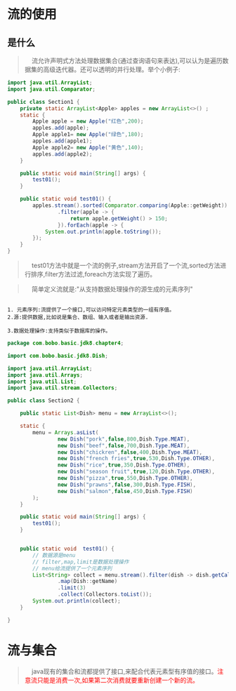 # 流的使用

## 是什么

>&nbsp;&nbsp;&nbsp;&nbsp;流允许声明式方法处理数据集合(通过查询语句来表达),可以认为是遍历数据集的高级迭代器。还可以透明的并行处理。举个小例子:
```java
import java.util.ArrayList;
import java.util.Comparator;

public class Section1 {
    private static ArrayList<Apple> apples = new ArrayList<>() ;
    static {
        Apple apple = new Apple("红色",200);
        apples.add(apple);
        Apple apple1= new Apple("绿色",180);
        apples.add(apple1);
        Apple apple2= new Apple("黄色",140);
        apples.add(apple2);
    }

    public static void main(String[] args) {
        test01();
    }

    public static void test01() {
        apples.stream().sorted(Comparator.comparing(Apple::getWeight))
                .filter(apple -> {
                    return apple.getWeight() > 150;
                }).forEach(apple -> {
            System.out.println(apple.toString());
        });
    }
}

```

>&nbsp;&nbsp;&nbsp;&nbsp;test01方法中就是一个流的例子,stream方法开启了一个流,sorted方法进行排序,filter方法过滤,foreach方法实现了遍历。

>&nbsp;&nbsp;&nbsp;&nbsp;简单定义流就是:"从支持数据处理操作的源生成的元素序列"

```text

1. 元素序列:流提供了一个接口,可以访问特定元素类型的一组有序值。
2.源:提供数据,比如说是集合、数组、输入或者是输出资源.

3.数据处理操作:支持类似于数据库的操作。
```


```java
package com.bobo.basic.jdk8.chapter4;

import com.bobo.basic.jdk8.Dish;

import java.util.ArrayList;
import java.util.Arrays;
import java.util.List;
import java.util.stream.Collectors;

public class Section2 {

    public static List<Dish> menu = new ArrayList<>();

    static {
        menu = Arrays.asList(
                new Dish("pork",false,800,Dish.Type.MEAT),
                new Dish("beef",false,700,Dish.Type.MEAT),
                new Dish("chickren",false,400,Dish.Type.MEAT),
                new Dish("french fries",true,530,Dish.Type.OTHER),
                new Dish("rice",true,350,Dish.Type.OTHER),
                new Dish("season fruit",true,120,Dish.Type.OTHER),
                new Dish("pizza",true,550,Dish.Type.OTHER),
                new Dish("prawns",false,300,Dish.Type.FISH),
                new Dish("salmon",false,450,Dish.Type.FISH)
        );
    }

    public static void main(String[] args) {
        test01();
    }


    public static void  test01() {
        // 数据源是menu
        // filter,map,limit是数据处理操作
        // menu给流提供了一个元素序列
        List<String> collect = menu.stream().filter(dish -> dish.getCalories() > 300)
                .map(Dish::getName)
                .limit(3)
                .collect(Collectors.toList());
        System.out.println(collect);
    }

}

```

# 流与集合

>&nbsp;&nbsp;&nbsp;&nbsp;java现有的集合和流都提供了接口,来配合代表元素型有序值的接口。<font color="red">注意流只能是消费一次,如果第二次消费就要重新创建一个新的流。

